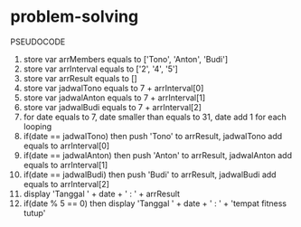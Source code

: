 # problem-solving

PSEUDOCODE
1. store var arrMembers equals to ['Tono', 'Anton', 'Budi']
2. store var arrInterval equals to ['2', '4', '5']
2. store var arrResult equals to []
3. store var jadwalTono equals to 7 + arrInterval[0]
4. store var jadwalAnton equals to 7 + arrInterval[1]
5. store var jadwalBudi equals to 7 + arrInterval[2]
6. for date equals to 7, date smaller than equals to 31, date add 1 for each looping
7. if(date == jadwalTono) then push 'Tono' to arrResult, jadwalTono add equals to arrInterval[0]
8. if(date == jadwalAnton) then push 'Anton' to arrResult, jadwalAnton add equals to arrInterval[1]
9. if(date == jadwalBudi) then push 'Budi' to arrResult, jadwalBudi add equals to arrInterval[2]
10. display 'Tanggal ' + date + ' : ' + arrResult
11. if(date % 5 == 0) then display 'Tanggal ' + date + ' : ' + 'tempat fitness tutup'

